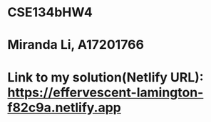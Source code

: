 # CSE134bHW4
# Miranda Li, A17201766
# Link to my solution(Netlify URL): https://effervescent-lamington-f82c9a.netlify.app
